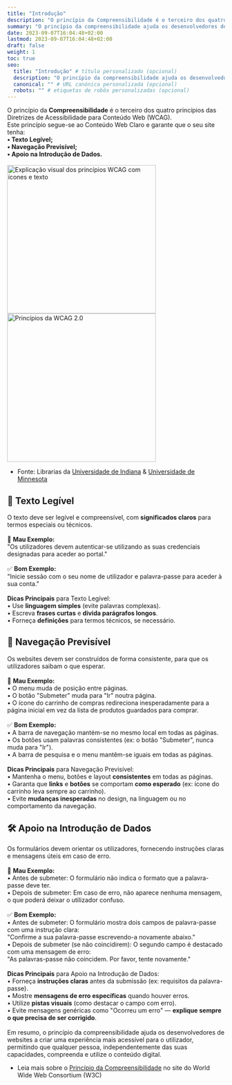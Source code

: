 ```yaml
---
title: "Introdução"
description: "O princípio da Compreensibilidade é o terceiro dos quatro princípios das Diretrizes de Acessibilidade para Conteúdo Web (WCAG)."
summary: "O princípio da compreensibilidade ajuda os desenvolvedores de websites a criar uma experiência mais acessível para todos os utilizadores, permitindo que qualquer pessoa, independentemente das suas capacidades, consiga compreender e utilizar o conteúdo digital."
date: 2023-09-07T16:04:48+02:00
lastmod: 2023-09-07T16:04:48+02:00
draft: false
weight: 1
toc: true
seo:
  title: "Introdução" # título personalizado (opcional)
  description: "O princípio da compreensibilidade ajuda os desenvolvedores de websites a criar uma experiência mais acessível para todos os utilizadores, permitindo que qualquer pessoa, independentemente das suas capacidades, consiga compreender e utilizar o conteúdo digital." # descrição personalizada (recomendado)
  canonical: "" # URL canónica personalizada (opcional)
  robots: "" # etiquetas de robôs personalizadas (opcional)
---
```


O princípio da **Compreensibilidade** é o terceiro dos quatro princípios das Diretrizes de Acessibilidade para Conteúdo Web (WCAG).  
Este princípio segue-se ao Conteúdo Web Claro e garante que o seu site tenha:<br>
**•	Texto Legível;**<br>
**•	Navegação Previsível;**<br>
**•	Apoio na Introdução de Dados.**<br><br>
<img src="/images/Introduction_Accessibility.png" alt="Explicação visual dos princípios WCAG com ícones e texto" width="344">
<img src="/images/Introduction_Accessibility_2.png" alt="Princípios da WCAG 2.0" width="344"><br>
- Fonte: Librarias da [Universidade de Indiana](https://blogs.libraries.indiana.edu/redux/2018/06/13/understanding-the-4-principles-of-accessibility/) & [Universidade de Minnesota](https://itss.d.umn.edu/articles/wcag-principles)

## 📝 Texto Legível 
O texto deve ser legível e compreensível, com **significados claros** para termos especiais ou técnicos.<br><br>
📌 **Mau Exemplo:**<br>
"Os utilizadores devem autenticar-se utilizando as suas credenciais designadas para aceder ao portal."<br><br>
✅ **Bom Exemplo:**<br>
"Inicie sessão com o seu nome de utilizador e palavra-passe para aceder à sua conta."<br><br>
**Dicas Principais** para Texto Legível:<br>
•	Use **linguagem simples** (evite palavras complexas).<br>
•	Escreva **frases curtas** e **divida parágrafos longos**.<br>
•	Forneça **definições** para termos técnicos, se necessário.<br>

## 🔄 Navegação Previsível
Os websites devem ser construídos de forma consistente, para que os utilizadores saibam o que esperar.<br><br>
📌 **Mau Exemplo:**<br>
•	O menu muda de posição entre páginas.<br>
•	O botão "Submeter" muda para "Ir" noutra página.<br>
•	O ícone do carrinho de compras redireciona inesperadamente para a página inicial em vez da lista de produtos guardados para comprar.<br><br>
✅ **Bom Exemplo:**<br>
•	A barra de navegação mantém-se no mesmo local em todas as páginas.<br>
•	Os botões usam palavras consistentes (ex: o botão "Submeter", nunca muda para "Ir").<br>
•	A barra de pesquisa e o menu mantêm-se iguais em todas as páginas.<br><br>
**Dicas Principais** para Navegação Previsível:<br>
•	Mantenha o menu, botões e layout **consistentes** em todas as páginas.<br>
•	Garanta que **links** e **botões** se comportam **como esperado** (ex: ícone do carrinho leva sempre ao carrinho).<br>
•	Evite **mudanças inesperadas** no design, na linguagem ou no comportamento da navegação.<br>

## 🛠️ Apoio na Introdução de Dados
Os formulários devem orientar os utilizadores, fornecendo instruções claras e mensagens úteis em caso de erro.<br><br>
📌 **Mau Exemplo:**<br>
•	Antes de submeter: O formulário não indica o formato que a palavra-passe deve ter.<br>
•	Depois de submeter: Em caso de erro, não aparece nenhuma mensagem, o que poderá deixar o utilizador confuso.<br><br>
✅ **Bom Exemplo:**<br>
•	Antes de submeter: O formulário mostra dois campos de palavra-passe com uma instrução clara:<br>
"Confirme a sua palavra-passe escrevendo-a novamente abaixo."<br>
•	Depois de submeter (se não coincidirem): O segundo campo é destacado com uma mensagem de erro:<br>
"As palavras-passe não coincidem. Por favor, tente novamente."<br><br>
**Dicas Principais** para Apoio na Introdução de Dados:<br>
•	Forneça **instruções claras** antes da submissão (ex: requisitos da palavra-passe).<br>
•	Mostre **mensagens de erro específicas** quando houver erros.<br>
•	Utilize **pistas visuais** (como destacar o campo com erro).<br>
•	Evite mensagens genéricas como "Ocorreu um erro" — **explique sempre o que precisa de ser corrigido**.<br><br>
Em resumo, o princípio da compreensibilidade ajuda os desenvolvedores de websites a criar uma experiência mais acessível para o utilizador, permitindo que qualquer pessoa, independentemente das suas capacidades, compreenda e utilize o conteúdo digital.

- Leia mais sobre o [Princípio da Compreensibilidade](https://www.w3.org/WAI/WCAG22/quickref/?versions=2.2&showtechniques=312%2C315#principle3) no site do World Wide Web Consortium (W3C)